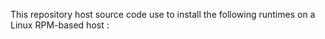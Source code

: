 This repository host source code use to install the following runtimes on a Linux RPM-based host : 
